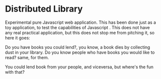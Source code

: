 # Distributed Library
Experimental pure Javascript web application. This has been done just as a toy application, to test the capabilities of Javascript . This does not have any real practical application, but this does not stop me from pitching it, so here it goes:

Do you have books you could lend?, you know, a book dies by collecting dust in your library.
Do you know people who have books you would like to read? same, for them.

You could lend book from your people, and viceversa, but where's the fun with that?
